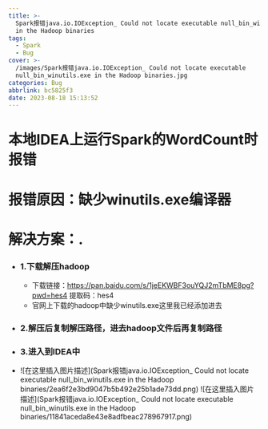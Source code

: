 ```yaml
---
title: >-
  Spark报错java.io.IOException_ Could not locate executable null_bin_winutils.exe
  in the Hadoop binaries
tags:
  - Spark
  - Bug
cover: >-
  /images/Spark报错java.io.IOException_ Could not locate executable
  null_bin_winutils.exe in the Hadoop binaries.jpg
categories: Bug
abbrlink: bc5825f3
date: 2023-08-18 15:13:52
---
```




#  本地IDEA上运行Spark的WordCount时报错

# 报错原因：缺少winutils.exe编译器
# 解决方案：.
- ### 1.下载解压hadoop
   - 下载链接：https://pan.baidu.com/s/1jeEKWBF3ouYQJ2mTbME8pg?pwd=hes4 
提取码：hes4
	- 官网上下载的hadoop中缺少winutils.exe这里我已经添加进去
- ### 2.解压后复制解压路径，进去hadoop文件后再复制路径
- ### 3.进入到IDEA中
- ![在这里插入图片描述](Spark报错java.io.IOException_ Could not locate executable null_bin_winutils.exe in the Hadoop binaries/2ea6f2e3bd9047b5b492e25b1ade73dd.png)
![在这里插入图片描述](Spark报错java.io.IOException_ Could not locate executable null_bin_winutils.exe in the Hadoop binaries/11841aceda8e43e8adfbeac278967917.png)

  
